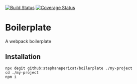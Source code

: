 [![Build Status](https://travis-ci.org/stephanepericat/boilerplate.svg?branch=master)](https://travis-ci.org/stephanepericat/boilerplate)
[![Coverage Status](https://coveralls.io/repos/github/stephanepericat/boilerplate/badge.svg?branch=master)](https://coveralls.io/github/stephanepericat/boilerplate?branch=master)

# Boilerplate

A webpack boilerplate

## Installation

```shell
npx degit github:stephanepericat/boilerplate ./my-project
cd ./my-project
npm i
```
